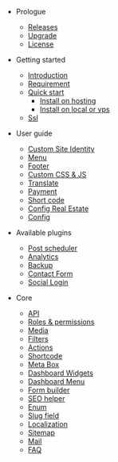 - Prologue
  - [Releases](releases.md)
  - [Upgrade](upgrade.md)
  - [License](license.md)
- Getting started
  - [Introduction](README.md)
  - [Requirement](requirement.md)
  - [Quick start](install-on-hosting.md)
    - [Install on hosting](install-on-hosting.md)
    - [Install on local or vps](install-on-vps.md)
  - [Ssl](ssl.md)
- User guide
  - [Custom Site Identity](general.md)
  - [Menu](menu.md)
  - [Footer](footer.md)
  - [Custom CSS & JS](cssjs.md)
  - [Translate](translate.md)
  - [Payment](payment.md)
  - [Short code](shortcode.md)
  - [Config Real Estate](config-real-estate.md)
  - [Config](config.md)
  
- Available plugins
  - [Post scheduler](./plugin/plugin-post-scheduler.md)
  - [Analytics](./plugin/plugin-analytics.md)
  - [Backup](./plugin/plugin-backup.md)
  - [Contact Form](./plugin/plugin-contact-form.md)
  - [Social Login](./plugin/plugin-social-login.md)

- Core
  - [API](./core/api.md)
  - [Roles & permissions](./core/role-permission.md)
  - [Media](./core/media.md)
  - [Filters](./core/filters.md)
  - [Actions](./core/actions.md)
  - [Shortcode](./core/shortcode.md)
  - [Meta Box](./core/meta-box.md)
  - [Dashboard Widgets](./core/dashboard-widgets.md)
  - [Dashboard Menu](./core/dashboard-menu.md)
  - [Form builder](./core/form-builder.md)
  - [SEO helper](./core/seo-helper.md)
  - [Enum](./core/enum.md)
  - [Slug field](./core/slug-field.md)
  - [Localization](./core/localization.md)
  - [Sitemap](./core/sitemap.md)
  - [Mail](./core/mail.md)
  - [FAQ](./core/faq.md)
